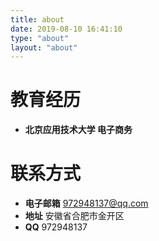 ```yaml
---
title: about
date: 2019-08-10 16:41:10
type: "about"
layout: "about"
---
```



# 教育经历
* <b>北京应用技术大学 电子商务</b>


# 联系方式
* <b>电子邮箱</b>
972948137@qq.com
* <b>地址</b>
安徽省合肥市金开区
* <b>QQ</b>
972948137